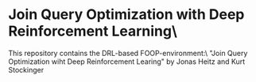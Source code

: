 # Join Query Optimization with Deep Reinforcement Learning\\
This repository contains the DRL-based FOOP-environment:\\
"Join Query Optimization wiht Deep Reinforcement Learing" by Jonas Heitz and Kurt Stockinger
